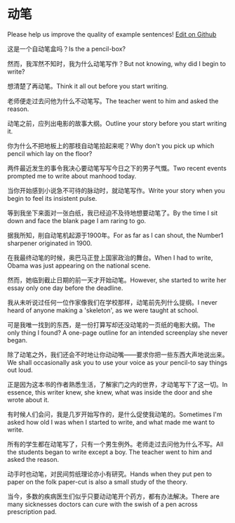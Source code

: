 # 动笔

Please help us improve the quality of example sentences! [Edit on Github](https://github.com/jiyushe/jiyu-example-sentence-source/blob/main/chinese/dongbi.md)

<p><span class="chinese">这是一个自动笔盒吗？</span><span class="english">Is the a pencil-box?</span></p>

<p><span class="chinese">然而，我浑然不知时，我为什么动笔写作？</span><span class="english">But not knowing, why did I begin to write?</span></p>

<p><span class="chinese">想清楚了再动笔。</span><span class="english">Think it all out before you start writing.</span></p>

<p><span class="chinese">老师便走过去问他为什么不动笔写。</span><span class="english">The teacher went to him and asked the reason.</span></p>

<p><span class="chinese">动笔之前，应列出电影的故事大纲。</span><span class="english">Outline your story before you start writing it.</span></p>

<p><span class="chinese">你为什么不把地板上的那枝自动笔拾起来呢？</span><span class="english">Why don't you pick up which pencil which lay on the floor?</span></p>

<p><span class="chinese">两件最近发生的事令我决心要动笔写写今日之下的男子气慨。</span><span class="english">Two recent events prompted me to write about manhood today.</span></p>

<p><span class="chinese">当你开始感到小说急不可待的脉动时，就动笔写作。</span><span class="english">Write your story when you begin to feel its insistent pulse.</span></p>

<p><span class="chinese">等到我坐下来面对一张白纸，我已经迫不及待地想要动笔了。</span><span class="english">By the time I sit down and face the blank page I am raring to go.</span></p>

<p><span class="chinese">据我所知，削自动笔机起源于1900年。</span><span class="english">For as far as I can shout, the Number1 sharpener originated in 1900.</span></p>

<p><span class="chinese">在我最终动笔的时候，奥巴马正登上国家政治的舞台。</span><span class="english">When I had to write, Obama was just appearing on the national scene.</span></p>

<p><span class="chinese">然而，她临到截止日期的前一天才开始动笔。</span><span class="english">However, she started to write her essay only one day before the deadline.</span></p>

<p><span class="chinese">我从未听说过任何一位作家像我们在学校那样，动笔前先列什么提纲。</span><span class="english">I never heard of anyone making a 'skeleton', as we were taught at school.</span></p>

<p><span class="chinese">可是我唯一找到的东西，是一份打算写却还没动笔的一页纸的电影大纲。</span><span class="english">The only thing I found? A one-page outline for an intended screenplay she never began.</span></p>

<p><span class="chinese">除了动笔之外，我们还会不时地让你动动嘴——要求你把一些东西大声地说出来。</span><span class="english">We shall occasionally ask you to use your voice as your pencil-to say things out loud.</span></p>

<p><span class="chinese">正是因为这本书的作者熟悉生活，了解家门之内的世界，才动笔写下了这一切。</span><span class="english">In essence, this writer knew, she knew, what was inside the door and she wrote about it.</span></p>

<p><span class="chinese">有时候人们会问，我是几岁开始写作的，是什么促使我动笔的。</span><span class="english">Sometimes I'm asked how old I was when I started to write, and what made me want to write.</span></p>

<p><span class="chinese">所有的学生都在动笔写了，只有一个男生例外。老师走过去问他为什么不写。</span><span class="english">All the students began to write except a boy. The teacher went to him and asked the reason.</span></p>

<p><span class="chinese">动手时也动笔，对民间剪纸理论亦小有研究。</span><span class="english">Hands when they put pen to paper on the folk paper-cut is also a small study of the theory.</span></p>

<p><span class="chinese">当今，多数的疾病医生们似乎只要动动笔开个药方，都有办法解决。</span><span class="english">There are many sicknesses doctors can cure with the swish of a pen across prescription pad.</span></p>


